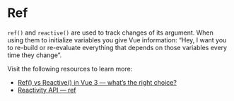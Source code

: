 # Ref

`ref()` and `reactive()` are used to track changes of its argument. When using them to initialize variables you give Vue information: “Hey, I want you to re-build or re-evaluate everything that depends on those variables every time they change”.

Visit the following resources to learn more:

- [Ref() vs Reactive() in Vue 3 — what’s the right choice?](https://medium.com/@bsalwiczek/ref-vs-reactive-in-vue-3-whats-the-right-choice-7c6f7265ce39)
- [Reactivity API — ref](https://vuejs.org/api/reactivity-core.html#ref)
